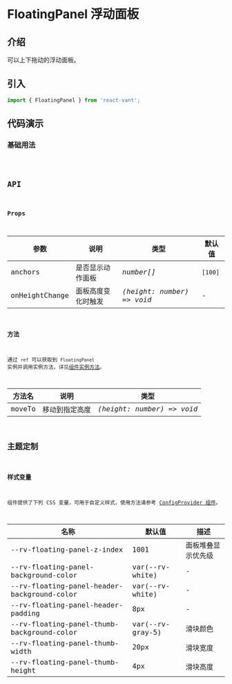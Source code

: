 # FloatingPanel 浮动面板

## 介绍

可以上下拖动的浮动面板。

## 引入

```js
import { FloatingPanel } from 'react-vant';
```

## 代码演示

### 基础用法

<code title="基础用法" src="./demo/base.tsx" />

## API

### Props

| 参数 | 说明 | 类型 | 默认值 |
| --- | --- | --- | --- |
| anchors | 是否显示动作面板 | _number[]_ | `[100]` |
| onHeightChange | 面板高度变化时触发 | _(height: number) => void_ | - |

### 方法

通过 `ref` 可以获取到 `FloatingPanel` 实例并调用实例方法，详见[组件实例方法](/guide/advanced-usage#zu-jian-shi-li-fang-fa)。

| 方法名 | 说明                         | 类型         |
| ------ | ---------------------------- | ------------ |
| moveTo   | 移动到指定高度                  | _(height: number) => void_ |

## 主题定制

### 样式变量

组件提供了下列 CSS 变量，可用于自定义样式，使用方法请参考 [ConfigProvider 组件](/components/config-provider)。

| 名称 | 默认值 | 描述 |
| --- | --- | --- |
|--rv-floating-panel-z-index | 1001 | 面板堆叠显示优先级 |
|--rv-floating-panel-background-color | var(--rv-white) | - |
|--rv-floating-panel-header-background-color | var(--rv-white) | - |
|--rv-floating-panel-header-padding | 8px | - |
|--rv-floating-panel-thumb-background-color | var(--rv-gray-5) | 滑块颜色 |
|--rv-floating-panel-thumb-width | 20px | 滑块宽度 |
|--rv-floating-panel-thumb-height | 4px | 滑块高度 |
